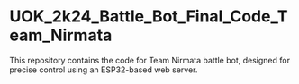 # UOK_2k24_Battle_Bot_Final_Code_Team_Nirmata
This repository contains the code for Team Nirmata battle bot, designed for precise control using an ESP32-based web server.
